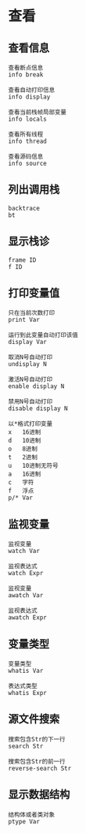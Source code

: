 # 查看

## 查看信息

    查看断点信息
    info break

    查看自动打印信息
    info display

    查看当前栈帧局部变量
    info locals

    查看所有线程
    info thread

    查看源码信息
    info source

## 列出调用栈

    backtrace
    bt

## 显示栈诊

    frame ID
    f ID

## 打印变量值

    只在当前次数打印
    print Var

    运行到此变量自动打印该值
    display Var

    取消N号自动打印
    undisplay N

    激活N号自动打印
    enable display N

    禁用N号自动打印
    disable display N

    以*格式打印变量
    x   16进制
    d   10进制
    o   8进制
    t   2进制
    u   10进制无符号
    a   16进制
    c   字符
    f   浮点
    p/* Var

## 监视变量

    监视变量
    watch Var

    监视表达式
    watch Expr

    监视变量
    awatch Var

    监视表达式
    awatch Expr

## 变量类型

    变量类型
    whatis Var

    表达式类型
    whatis Expr

## 源文件搜索

    搜索包含Str的下一行
    search Str

    搜索包含Str的前一行
    reverse-search Str

## 显示数据结构

    结构体或者类对象
    ptype Var

